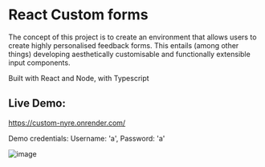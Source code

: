 # React Custom forms

The concept of this project is to create an environment that allows users to create highly personalised feedback forms. 
This entails (among other things) developing aesthetically customisable and functionally extensible input components.

Built with React and Node, with Typescript 
 
## Live Demo:
https://custom-nyre.onrender.com/

Demo credentials: Username: 'a',
                  Password: 'a'

![image](https://i.imgur.com/wxIwYJ6.png)
